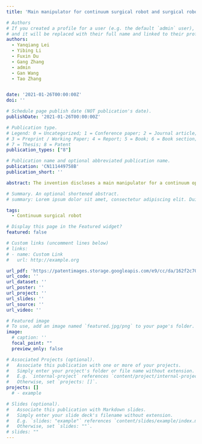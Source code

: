 ```yaml
---
title: 'Main manipulator for continuum surgical robot and surgical robot'

# Authors
# If you created a profile for a user (e.g. the default `admin` user), write the username (folder name) here
# and it will be replaced with their full name and linked to their profile.
authors:
  - Yanqiang Lei
  - Yibing Li
  - Fuxin Du
  - Gang Zhang
  - admin
  - Gan Wang
  - Tao Zhang


date: '2021-01-26T00:00:00Z'
doi: ''

# Schedule page publish date (NOT publication's date).
publishDate: '2021-01-26T00:00:00Z'

# Publication type.
# Legend: 0 = Uncategorized; 1 = Conference paper; 2 = Journal article;
# 3 = Preprint / Working Paper; 4 = Report; 5 = Book; 6 = Book section;
# 7 = Thesis; 8 = Patent
publication_types: ["8"]

# Publication name and optional abbreviated publication name.
publication: 'CN111449758B'
publication_short: ''

abstract: The invention discloses a main manipulator for a continuum operation robot and the operation robot, which solve the problem that the prior art can not meet the control requirement of the continuum operation robot, have the beneficial effect of providing multi-degree-of-freedom force feedback, and have the following specific schemes :a main manipulator for a continuum surgical robot, comprising a base; the horizontal deflection mechanism comprises a base cover and a first angle detection piece, wherein the base cover can rotate relative to the base; the vertical deflection mechanism comprises a top plate and a second angle detection piece, the top plate is supported on the base cover through a support arm, and the top plate can rotate relative to the support arm; the feeding mechanism comprises a telescopic rod and a third detection piece, the telescopic rod penetrates through the top plate and is connected with the lifting piece; the data acquisition mechanism is used for acquiring the position change of at least one of the horizontal deflection machine, the vertical deflection mechanism and the feeding mechanism and calibrating the original points of all the mechanisms; a hand-held mechanism.

# Summary. An optional shortened abstract.
# summary: Lorem ipsum dolor sit amet, consectetur adipiscing elit. Duis posuere tellus ac convallis placerat. Proin tincidunt magna sed ex sollicitudin condimentum.

tags: 
  - Continuum surgical robot

# Display this page in the Featured widget?
featured: false

# Custom links (uncomment lines below)
# links:
# - name: Custom Link
#   url: http://example.org

url_pdf: 'https://patentimages.storage.googleapis.com/e9/cc/da/162f2c70ff1b05/CN111449758B.pdf'
url_code: ''
url_dataset: ''
url_poster: ''
url_project: ''
url_slides: ''
url_source: ''
url_video: ''

# Featured image
# To use, add an image named `featured.jpg/png` to your page's folder.
image:
  # caption: ''
  focal_point: ""
  preview_only: false

# Associated Projects (optional).
#   Associate this publication with one or more of your projects.
#   Simply enter your project's folder or file name without extension.
#   E.g. `internal-project` references `content/project/internal-project/index.md`.
#   Otherwise, set `projects: []`.
projects: []
  # - example

# Slides (optional).
#   Associate this publication with Markdown slides.
#   Simply enter your slide deck's filename without extension.
#   E.g. `slides: "example"` references `content/slides/example/index.md`.
#   Otherwise, set `slides: ""`.
# slides: ""
---
```


